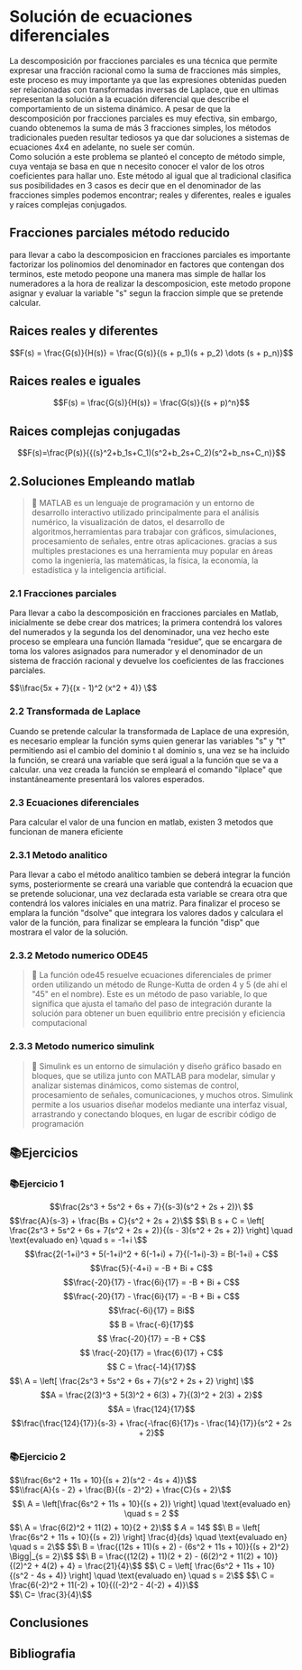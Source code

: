 # Solución  de ecuaciones diferenciales 
La descomposición por fracciones parciales es una técnica que permite expresar una fracción racional como la suma de fracciones más simples, este proceso es muy importante ya que las expresiones obtenidas pueden ser relacionadas con transformadas inversas de Laplace, que en ultimas representan la solución a la ecuación diferencial que describe el comportamiento de un sistema dinámico. A pesar de que la descomposición por fracciones parciales es muy efectiva, sin embargo, cuando obtenemos la suma de más 3 fracciones simples, los métodos tradicionales pueden resultar tediosos ya que dar soluciones a sistemas de ecuaciones 4x4 en adelante, no suele ser común.    
Como solución a este problema se planteó el concepto de método simple, cuya ventaja se basa en que n necesito conocer el valor de los otros coeficientes para hallar uno. Este método al igual que al tradicional clasifica sus posibilidades en 3 casos es decir que en el denominador de las fracciones simples podemos encontrar; reales y diferentes, reales e iguales y raíces complejas conjugados.
## Fracciones parciales método reducido  
para llevar a cabo la descomposicion en fracciones parciales es importante factorizar los polinomios del denominador en factores que contengan dos terminos, este metodo peopone una manera mas simple de hallar los numeradores a la hora de realizar la descomposicion, este metodo propone asignar y evaluar la variable "s" segun la fraccion simple que se pretende calcular.  
## Raices reales y diferentes

$$F(s) = \frac{G(s)}{H(s)} = \frac{G(s)}{(s + p_1)(s + p_2) \dots (s + p_n)}$$

## Raices reales e iguales

$$F(s) = \frac{G(s)}{H(s)} = \frac{G(s)}{(s + p)^n}$$

## Raices complejas conjugadas

$$F(s)=\frac{P(s)}{{(s}^2+b_1s+C_1)(s^2+b_2s+C_2)(s^2+b_ns+C_n)}$$

## 2.Soluciones Empleando matlab
>🔑 MATLAB es un lenguaje de programación y un entorno de desarrollo interactivo utilizado principalmente para el análisis numérico, la visualización de datos, el desarrollo de algoritmos,herramientas para trabajar con gráficos, simulaciones, procesamiento de señales, entre otras aplicaciones. gracias a sus multiples prestaciones es una herramienta muy popular en áreas como la ingeniería, las matemáticas, la física, la economía, la estadística y la inteligencia artificial.
### 2.1 Fracciones parciales
Para llevar a cabo la descomposición en fracciones parciales en Matlab, inicialmente se debe crear dos matrices; la primera contendrá los valores del numerados y la segunda los del denominador, una vez hecho este proceso se empleara una función llamada “residue”, que se encargara de toma los valores asignados para numerador y el denominador de un sistema de fracción racional y devuelve los coeficientes de las fracciones parciales.

$$\\frac{5x + 7}{(x - 1)^2 (x^2 + 4)} \$$


### 2.2 Transformada de Laplace
Cuando se pretende calcular la transformada de Laplace de una expresión, es necesario emplear la función syms quien generar las variables "s" y "t" permitiendo asi el cambio del dominio t al dominio s, una vez se ha incluido la función, se creará una variable que será igual a la función que se va a calcular. una vez creada la función se empleará el comando "ilplace" que instantáneamente presentará los valores esperados.
### 2.3 Ecuaciones diferenciales 

Para calcular el  valor de una funcion en matlab, existen 3 metodos que funcionan de manera eficiente 

### 2.3.1 Metodo analitico


Para llevar a cabo el método analítico tambien se deberá integrar la función syms, posteriormente se creará una variable que contendrá la ecuacion que se pretende solucionar, una vez declarada esta variable se creara otra que contendrá los valores iníciales en una matriz. Para finalizar el proceso se emplara la función "dsolve" que integrara los valores dados y calculara  el valor de la función, para finalizar se empleara la función "disp" que mostrara el valor de la solución.

### 2.3.2 Metodo numerico ODE45

>🔑 La función ode45 resuelve ecuaciones diferenciales de primer orden utilizando un método de Runge-Kutta de orden 4 y 5 (de ahí el "45" en el nombre). Este es un método de paso variable, lo que significa que ajusta el tamaño del paso de integración durante la solución para obtener un buen equilibrio entre precisión y eficiencia computacional
### 2.3.3 Metodo numerico simulink

>🔑 Simulink es un entorno de simulación y diseño gráfico basado en bloques, que se utiliza junto con MATLAB para modelar, simular y analizar sistemas dinámicos, como sistemas de control, procesamiento de señales, comunicaciones, y muchos otros. Simulink permite a los usuarios diseñar modelos mediante una interfaz visual, arrastrando y conectando bloques, en lugar de escribir código de programación
## 📚Ejercicios
### 📚Ejercicio 1
$$\frac{2s^3 + 5s^2 + 6s + 7}{(s-3)(s^2 + 2s + 2)}\  $$
$$\frac{A}{s-3} + \frac{Bs + C}{s^2 + 2s + 2}\$$
$$\ B s + C = \left[ \frac{2s^3 + 5s^2 + 6s + 7(s^2 + 2s + 2)}{(s - 3)(s^2 + 2s + 2)} \right] \quad \text{evaluado en} \quad s = -1+i \$$
$$\frac{2(-1+i)^3 + 5(-1+i)^2 + 6(-1+i) + 7}{(-1+i)-3} = B(-1+i) + C$$ 
$$\frac{5}{-4+i} = -B + Bi + C$$ 
$$\frac{-20}{17} - \frac{6i}{17} = -B + Bi + C$$ 
$$\frac{-20}{17} - \frac{6i}{17} = -B + Bi + C$$ 
$$\frac{-6i}{17} = Bi$$ 
$$ B = \frac{-6}{17}$$ 
$$ \frac{-20}{17} = -B + C$$ 
$$ \frac{-20}{17} = \frac{6}{17} + C$$ 
$$  C = \frac{-14}{17}$$
$$\ A = \left[ \frac{2s^3 + 5s^2 + 6s + 7}{s^2 + 2s + 2} \right] \$$
$$A = \frac{2(3)^3 + 5(3)^2 + 6(3) + 7}{(3)^2 + 2(3) + 2}$$
$$A = \frac{124}{17}$$
$$\frac{\frac{124}{17}}{s-3} + \frac{-\frac{6}{17}s - \frac{14}{17}}{s^2 + 2s + 2}$$
### 📚Ejercicio 2
$$\\frac{6s^2 + 11s + 10}{(s + 2)(s^2 - 4s + 4)}\$$  
$$\\frac{A}{s - 2} + \frac{B}{(s - 2)^2} + \frac{C}{s + 2}\$$
$$\ A = \left[\frac{6s^2 + 11s + 10}{(s + 2)} \right] \quad \text{evaluado en} \quad s = 2 $$
$$\ A = \frac{6(2)^2 + 11(2) + 10}{2 + 2}\$$
$$\ A =14\$$
$$\ B = \left[ \frac{6s^2 + 11s + 10}{(s + 2)} \right] \frac{d}{ds} \quad \text{evaluado en} \quad s = 2\$$
$$\ B = \frac{(12s + 11)(s + 2) - (6s^2 + 11s + 10)}{(s + 2)^2} \Bigg|_{s = 2}\$$
$$\ B = \frac{(12(2) + 11)(2 + 2) - (6(2)^2 + 11(2) + 10)}{(2)^2 + 4(2) + 4} = \frac{21}{4}\$$
$$\ C = \left[ \frac{6s^2 + 11s + 10}{(s^2 - 4s + 4)} \right] \quad \text{evaluado en} \quad s = 2\$$
$$\ C = \frac{6(-2)^2 + 11(-2) + 10}{((-2)^2 - 4(-2) + 4)}\$$  
$$\ C= \frac{3}{4}\$$

## Conclusiones 
## Bibliografia 
